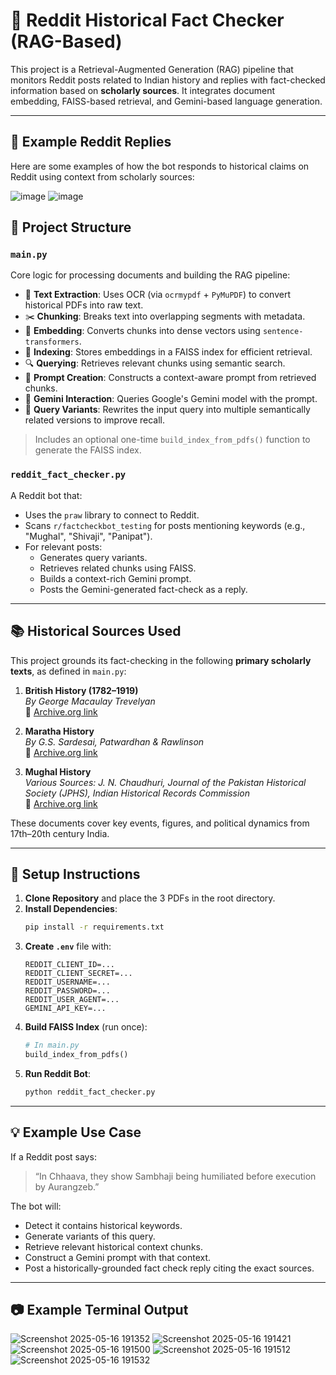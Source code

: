 # 🧠 Reddit Historical Fact Checker (RAG-Based)

This project is a Retrieval-Augmented Generation (RAG) pipeline that monitors Reddit posts related to Indian history and replies with fact-checked information based on **scholarly sources**. It integrates document embedding, FAISS-based retrieval, and Gemini-based language generation.

---
## 📸 Example Reddit Replies
Here are some examples of how the bot responds to historical claims on Reddit using context from scholarly sources:

![image](https://github.com/user-attachments/assets/9854ae74-0f27-4d13-8b99-db55104dcc9a)
![image](https://github.com/user-attachments/assets/7c0ce000-14d2-4176-9543-b6ee834ebab6)


## 📁 Project Structure

### `main.py`
Core logic for processing documents and building the RAG pipeline:
- 📄 **Text Extraction**: Uses OCR (via `ocrmypdf` + `PyMuPDF`) to convert historical PDFs into raw text.
- ✂️ **Chunking**: Breaks text into overlapping segments with metadata.
- 📌 **Embedding**: Converts chunks into dense vectors using `sentence-transformers`.
- 📂 **Indexing**: Stores embeddings in a FAISS index for efficient retrieval.
- 🔍 **Querying**: Retrieves relevant chunks using semantic search.
- 🧩 **Prompt Creation**: Constructs a context-aware prompt from retrieved chunks.
- 🤖 **Gemini Interaction**: Queries Google's Gemini model with the prompt.
- 🧠 **Query Variants**: Rewrites the input query into multiple semantically related versions to improve recall.

> Includes an optional one-time `build_index_from_pdfs()` function to generate the FAISS index.

### `reddit_fact_checker.py`
A Reddit bot that:
- Uses the `praw` library to connect to Reddit.
- Scans `r/factcheckbot_testing` for posts mentioning keywords (e.g., "Mughal", "Shivaji", "Panipat").
- For relevant posts:
  - Generates query variants.
  - Retrieves related chunks using FAISS.
  - Builds a context-rich Gemini prompt.
  - Posts the Gemini-generated fact-check as a reply.

---

## 📚 Historical Sources Used

This project grounds its fact-checking in the following **primary scholarly texts**, as defined in `main.py`:

1. **British History (1782–1919)**  
   *By George Macaulay Trevelyan*  
   📄 [Archive.org link](https://archive.org/details/in.ernet.dli.2015.228096/page/n5/mode/2up)

2. **Maratha History**  
   *By G.S. Sardesai, Patwardhan & Rawlinson*  
   📄 [Archive.org link](https://archive.org/details/in.ernet.dli.2015.514342)

3. **Mughal History**  
   *Various Sources: J. N. Chaudhuri, Journal of the Pakistan Historical Society (JPHS), Indian Historical Records Commission*  
   📄 [Archive.org link](https://archive.org/details/mughal-empire-r.-c.-majumdar-1974)

These documents cover key events, figures, and political dynamics from 17th–20th century India.

---

## 🔧 Setup Instructions

1. **Clone Repository** and place the 3 PDFs in the root directory.
2. **Install Dependencies**:
   ```bash
   pip install -r requirements.txt
   ```
3. **Create `.env`** file with:
   ```env
   REDDIT_CLIENT_ID=...
   REDDIT_CLIENT_SECRET=...
   REDDIT_USERNAME=...
   REDDIT_PASSWORD=...
   REDDIT_USER_AGENT=...
   GEMINI_API_KEY=...
   ```
4. **Build FAISS Index** (run once):
   ```python
   # In main.py
   build_index_from_pdfs()
   ```
5. **Run Reddit Bot**:
   ```bash
   python reddit_fact_checker.py
   ```

---

## 💡 Example Use Case

If a Reddit post says:  
> “In Chhaava, they show Sambhaji being humiliated before execution by Aurangzeb.”

The bot will:
- Detect it contains historical keywords.
- Generate variants of this query.
- Retrieve relevant historical context chunks.
- Construct a Gemini prompt with that context.
- Post a historically-grounded fact check reply citing the exact sources.

---

## 📷 Example Terminal Output

![Screenshot 2025-05-16 191352](https://github.com/user-attachments/assets/415c0975-73ad-440e-88af-91486d0ae7e6)
![Screenshot 2025-05-16 191421](https://github.com/user-attachments/assets/78169441-30e6-4d2a-8bd0-d0562852dd19)
![Screenshot 2025-05-16 191500](https://github.com/user-attachments/assets/c345aacb-7a6a-47e9-9835-ab98ce13496f)
![Screenshot 2025-05-16 191512](https://github.com/user-attachments/assets/d4703e3e-a672-4df3-880f-2191b7ea76b0)
![Screenshot 2025-05-16 191532](https://github.com/user-attachments/assets/f4fb47ce-d273-4127-9fe4-6303728ace36)

